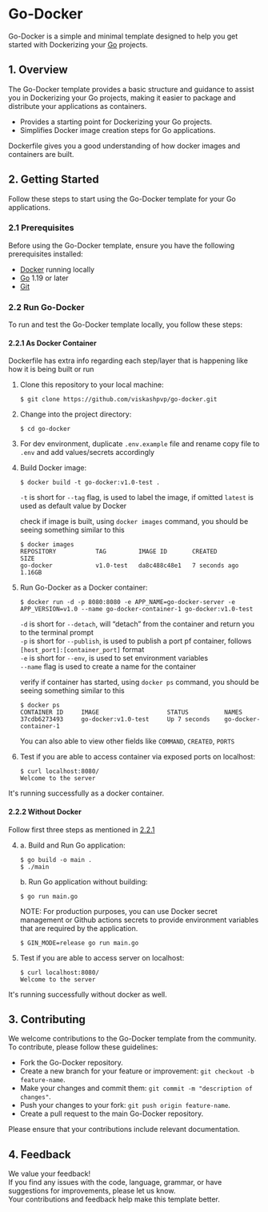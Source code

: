 # Go-Docker

Go-Docker is a simple and minimal template designed to help you get started with Dockerizing your [Go](https://go.dev/) projects.

## 1. Overview

The Go-Docker template provides a basic structure and guidance to assist you in Dockerizing your Go projects, making it easier to package and distribute your applications as containers.

- Provides a starting point for Dockerizing your Go projects.
- Simplifies Docker image creation steps for Go applications.

Dockerfile gives you a good understanding of how docker images and containers are built.

## 2. Getting Started

Follow these steps to start using the Go-Docker template for your Go applications.

### 2.1 Prerequisites

Before using the Go-Docker template, ensure you have the following prerequisites installed:

- [Docker](http://docker.com) running locally
- [Go](https://go.dev) 1.19 or later
- [Git](https://git-scm.com)

### 2.2 Run Go-Docker

To run and test the Go-Docker template locally, you follow these steps:

#### 2.2.1 As Docker Container

Dockerfile has extra info regarding each step/layer that is happening like how it is being built or run

1. Clone this repository to your local machine:

   ```shell
   $ git clone https://github.com/viskashpvp/go-docker.git
   ```

2. Change into the project directory:

   ```shell
   $ cd go-docker
   ```

3. For dev environment, duplicate `.env.example` file and rename copy file to `.env` and add values/secrets accordingly

4. Build Docker image:

   ```shell
   $ docker build -t go-docker:v1.0-test .
   ```

   `-t` is short for `--tag` flag, is used to label the image, if omitted `latest` is used as default value by Docker

   check if image is built, using `docker images` command, you should be seeing something similar to this

   ```shell
   $ docker images
   REPOSITORY           TAG         IMAGE ID       CREATED         SIZE
   go-docker            v1.0-test   da8c488c48e1   7 seconds ago   1.16GB
   ```

5. Run Go-Docker as a Docker container:

   ```
   $ docker run -d -p 8080:8080 -e APP_NAME=go-docker-server -e APP_VERSION=v1.0 --name go-docker-container-1 go-docker:v1.0-test
   ```

   `-d` is short for `--detach`, will “detach” from the container and return you to the terminal prompt <br>
   `-p` is short for `--publish`, is used to publish a port pf container, follows `[host_port]:[container_port]` format <br>
   `-e` is short for `--env`, is used to set environment variables <br>
   `--name` flag is used to create a name for the container

   verify if container has started, using `docker ps` command, you should be seeing something similar to this

   ```shell
   $ docker ps
   CONTAINER ID     IMAGE                   STATUS          NAMES
   37cdb6273493     go-docker:v1.0-test     Up 7 seconds    go-docker-container-1
   ```

   You can also able to view other fields like `COMMAND`, `CREATED`, `PORTS`

6. Test if you are able to access container via exposed ports on localhost:

   ```shell
   $ curl localhost:8080/
   Welcome to the server
   ```

It's running successfully as a docker container.

#### 2.2.2 Without Docker

Follow first three steps as mentioned in [2.2.1](#221-as-docker-container)

4.  a. Build and Run Go application:

    ```shell
    $ go build -o main .
    $ ./main
    ```

    b. Run Go application without building:

    ```shell
    $ go run main.go
    ```

    NOTE: For production purposes, you can use Docker secret management or Github actions secrets to provide environment variables that are required by the application.

    ```shell
    $ GIN_MODE=release go run main.go
    ```

5.  Test if you are able to access server on localhost:

    ```shell
    $ curl localhost:8080/
    Welcome to the server
    ```

It's running successfully without docker as well.

## 3. Contributing

We welcome contributions to the Go-Docker template from the community. To contribute, please follow these guidelines:

- Fork the Go-Docker repository.
- Create a new branch for your feature or improvement: `git checkout -b feature-name`.
- Make your changes and commit them: `git commit -m "description of changes"`.
- Push your changes to your fork: `git push origin feature-name`.
- Create a pull request to the main Go-Docker repository.

Please ensure that your contributions include relevant documentation.

## 4. Feedback

We value your feedback! <br>
If you find any issues with the code, language, grammar, or have suggestions for improvements, please let us know. <br>
Your contributions and feedback help make this template better.
